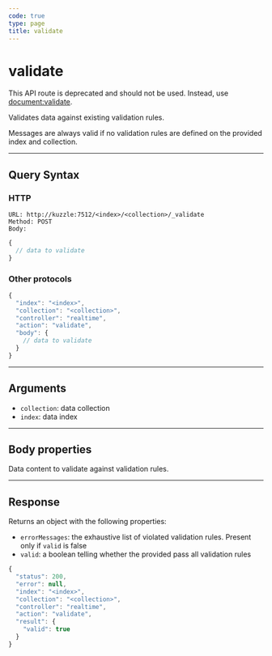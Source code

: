 ```yaml
---
code: true
type: page
title: validate
---
```


# validate

<DeprecatedBadge version="1.5.0" />

This API route is deprecated and should not be used. Instead, use [document:validate](/core/1/api/api-reference/controller-document/validate/).

Validates data against existing validation rules.

Messages are always valid if no validation rules are defined on the provided index and collection.

---

## Query Syntax

### HTTP

```http
URL: http://kuzzle:7512/<index>/<collection>/_validate
Method: POST
Body:
```

```js
{
  // data to validate
}
```

### Other protocols

```js
{
  "index": "<index>",
  "collection": "<collection>",
  "controller": "realtime",
  "action": "validate",
  "body": {
    // data to validate
  }
}
```

---

## Arguments

- `collection`: data collection
- `index`: data index

---

## Body properties

Data content to validate against validation rules.

---

## Response

Returns an object with the following properties:

- `errorMessages`: the exhaustive list of violated validation rules. Present only if `valid` is false
- `valid`: a boolean telling whether the provided pass all validation rules

```javascript
{
  "status": 200,
  "error": null,
  "index": "<index>",
  "collection": "<collection>",
  "controller": "realtime",
  "action": "validate",
  "result": {
    "valid": true
  }
}
```
